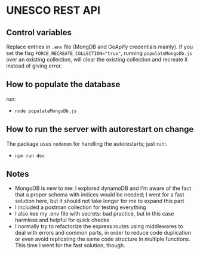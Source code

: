 # UNESCO REST API

## Control variables

Replace entries in `.env` file (MongDB and GeApify credentials mainly).
If you set the flag `FORCE_RECREATE_COLLECTION="true"`, running `populateMongoDb.js` over an existing collection, will clear the existing collection and recreate it instead of giving error.

## How to populate the database

run:

- `node populateMongoDb.js`

## How to run the server with autorestart on change

The package uses `nodemon` for handling the autorestarts; just run:.

- `npm run dev`

## Notes

- MongoDB is new to me: I explored dynamoDB and I'm aware of the fact that a proper schema with indices would be needed; I went for a fast solution here, but it should not take longer for me to expand this part
- I included a postman collection for testing everything
- I also kee my .env file with secrets: bad practice, but in this case harmless and helpful for quick checks
- I normally try to refactorize the express routes using middlewares to deal with errors and common parts, in order to reduce code duplication or even avoid replicating the same code structure in multiple functions. This time I went for the fast solution, though.